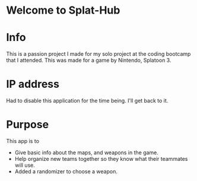 # Welcome to Splat-Hub


# Info
This is a passion project I made for my solo project at the coding bootcamp that I attended. 
This was made for a game by Nintendo, Splatoon 3.

# IP address
Had to disable this application for the time being. I'll get back to it. 

# Purpose
This app is to 
- Give basic info about the maps, and weapons in the game.
- Help organize new teams together so they know what their teammates will use.
- Added a randomizer to choose a weapon.
